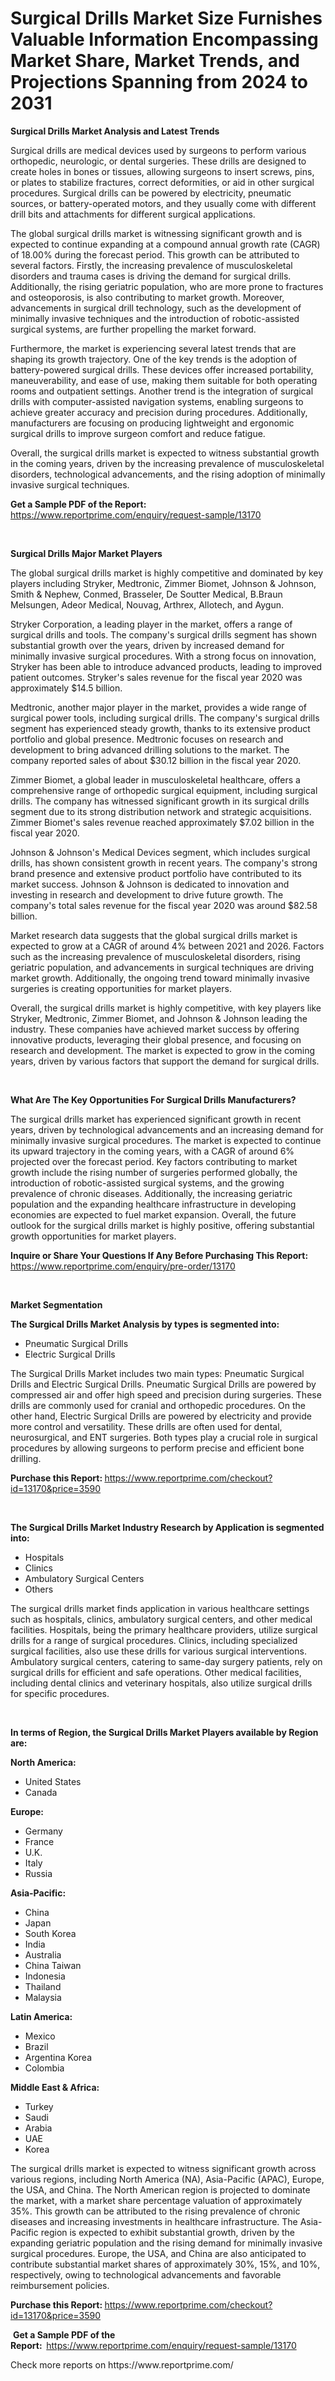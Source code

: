 <p><h1>Surgical Drills Market Size Furnishes Valuable Information Encompassing Market Share, Market Trends, and Projections Spanning from 2024 to 2031</h1></p><p><strong>Surgical Drills Market Analysis and Latest Trends</strong></p>
<p><p>Surgical drills are medical devices used by surgeons to perform various orthopedic, neurologic, or dental surgeries. These drills are designed to create holes in bones or tissues, allowing surgeons to insert screws, pins, or plates to stabilize fractures, correct deformities, or aid in other surgical procedures. Surgical drills can be powered by electricity, pneumatic sources, or battery-operated motors, and they usually come with different drill bits and attachments for different surgical applications.</p><p>The global surgical drills market is witnessing significant growth and is expected to continue expanding at a compound annual growth rate (CAGR) of 18.00% during the forecast period. This growth can be attributed to several factors. Firstly, the increasing prevalence of musculoskeletal disorders and trauma cases is driving the demand for surgical drills. Additionally, the rising geriatric population, who are more prone to fractures and osteoporosis, is also contributing to market growth. Moreover, advancements in surgical drill technology, such as the development of minimally invasive techniques and the introduction of robotic-assisted surgical systems, are further propelling the market forward.</p><p>Furthermore, the market is experiencing several latest trends that are shaping its growth trajectory. One of the key trends is the adoption of battery-powered surgical drills. These devices offer increased portability, maneuverability, and ease of use, making them suitable for both operating rooms and outpatient settings. Another trend is the integration of surgical drills with computer-assisted navigation systems, enabling surgeons to achieve greater accuracy and precision during procedures. Additionally, manufacturers are focusing on producing lightweight and ergonomic surgical drills to improve surgeon comfort and reduce fatigue.</p><p>Overall, the surgical drills market is expected to witness substantial growth in the coming years, driven by the increasing prevalence of musculoskeletal disorders, technological advancements, and the rising adoption of minimally invasive surgical techniques.</p></p>
<p><strong>Get a Sample PDF of the Report:&nbsp;</strong> <a href="https://www.reportprime.com/enquiry/request-sample/13170">https://www.reportprime.com/enquiry/request-sample/13170</a></p>
<p>&nbsp;</p>
<p><strong>Surgical Drills Major Market Players</strong></p>
<p><p>The global surgical drills market is highly competitive and dominated by key players including Stryker, Medtronic, Zimmer Biomet, Johnson & Johnson, Smith & Nephew, Conmed, Brasseler, De Soutter Medical, B.Braun Melsungen, Adeor Medical, Nouvag, Arthrex, Allotech, and Aygun.</p><p>Stryker Corporation, a leading player in the market, offers a range of surgical drills and tools. The company's surgical drills segment has shown substantial growth over the years, driven by increased demand for minimally invasive surgical procedures. With a strong focus on innovation, Stryker has been able to introduce advanced products, leading to improved patient outcomes. Stryker's sales revenue for the fiscal year 2020 was approximately $14.5 billion.</p><p>Medtronic, another major player in the market, provides a wide range of surgical power tools, including surgical drills. The company's surgical drills segment has experienced steady growth, thanks to its extensive product portfolio and global presence. Medtronic focuses on research and development to bring advanced drilling solutions to the market. The company reported sales of about $30.12 billion in the fiscal year 2020.</p><p>Zimmer Biomet, a global leader in musculoskeletal healthcare, offers a comprehensive range of orthopedic surgical equipment, including surgical drills. The company has witnessed significant growth in its surgical drills segment due to its strong distribution network and strategic acquisitions. Zimmer Biomet's sales revenue reached approximately $7.02 billion in the fiscal year 2020.</p><p>Johnson & Johnson's Medical Devices segment, which includes surgical drills, has shown consistent growth in recent years. The company's strong brand presence and extensive product portfolio have contributed to its market success. Johnson & Johnson is dedicated to innovation and investing in research and development to drive future growth. The company's total sales revenue for the fiscal year 2020 was around $82.58 billion.</p><p>Market research data suggests that the global surgical drills market is expected to grow at a CAGR of around 4% between 2021 and 2026. Factors such as the increasing prevalence of musculoskeletal disorders, rising geriatric population, and advancements in surgical techniques are driving market growth. Additionally, the ongoing trend toward minimally invasive surgeries is creating opportunities for market players.</p><p>Overall, the surgical drills market is highly competitive, with key players like Stryker, Medtronic, Zimmer Biomet, and Johnson & Johnson leading the industry. These companies have achieved market success by offering innovative products, leveraging their global presence, and focusing on research and development. The market is expected to grow in the coming years, driven by various factors that support the demand for surgical drills.</p></p>
<p>&nbsp;</p>
<p><strong>What Are The Key Opportunities For Surgical Drills Manufacturers?</strong></p>
<p><p>The surgical drills market has experienced significant growth in recent years, driven by technological advancements and an increasing demand for minimally invasive surgical procedures. The market is expected to continue its upward trajectory in the coming years, with a CAGR of around 6% projected over the forecast period. Key factors contributing to market growth include the rising number of surgeries performed globally, the introduction of robotic-assisted surgical systems, and the growing prevalence of chronic diseases. Additionally, the increasing geriatric population and the expanding healthcare infrastructure in developing economies are expected to fuel market expansion. Overall, the future outlook for the surgical drills market is highly positive, offering substantial growth opportunities for market players.</p></p>
<p><strong>Inquire or Share Your Questions If Any Before Purchasing This Report:</strong> <a href="https://www.reportprime.com/enquiry/pre-order/13170">https://www.reportprime.com/enquiry/pre-order/13170</a></p>
<p>&nbsp;</p>
<p><strong>Market Segmentation</strong></p>
<p><strong>The Surgical Drills Market Analysis by types is segmented into:</strong></p>
<p><ul><li>Pneumatic Surgical Drills</li><li>Electric Surgical Drills</li></ul></p>
<p><p>The Surgical Drills Market includes two main types: Pneumatic Surgical Drills and Electric Surgical Drills. Pneumatic Surgical Drills are powered by compressed air and offer high speed and precision during surgeries. These drills are commonly used for cranial and orthopedic procedures. On the other hand, Electric Surgical Drills are powered by electricity and provide more control and versatility. These drills are often used for dental, neurosurgical, and ENT surgeries. Both types play a crucial role in surgical procedures by allowing surgeons to perform precise and efficient bone drilling.</p></p>
<p><strong>Purchase this Report:&nbsp;</strong><a href="https://www.reportprime.com/checkout?id=13170&price=3590">https://www.reportprime.com/checkout?id=13170&price=3590</a></p>
<p>&nbsp;</p>
<p><strong>The Surgical Drills Market Industry Research by Application is segmented into:</strong></p>
<p><ul><li>Hospitals</li><li>Clinics</li><li>Ambulatory Surgical Centers</li><li>Others</li></ul></p>
<p><p>The surgical drills market finds application in various healthcare settings such as hospitals, clinics, ambulatory surgical centers, and other medical facilities. Hospitals, being the primary healthcare providers, utilize surgical drills for a range of surgical procedures. Clinics, including specialized surgical facilities, also use these drills for various surgical interventions. Ambulatory surgical centers, catering to same-day surgery patients, rely on surgical drills for efficient and safe operations. Other medical facilities, including dental clinics and veterinary hospitals, also utilize surgical drills for specific procedures.</p></p>
<p>&nbsp;</p>
<p><strong>In terms of Region, the Surgical Drills Market Players available by Region are:</strong></p>
<p>
    <p> <strong> North America: </strong>
        <ul>
            <li>United States</li>
            <li>Canada</li>
        </ul>
        </p> 
    <p> <strong> Europe: </strong>
        <ul>
            <li>Germany</li>
            <li>France</li>
            <li>U.K.</li>
            <li>Italy</li>
            <li>Russia</li>
        </ul>
        </p> 
    <p> <strong> Asia-Pacific: </strong>
        <ul>
            <li>China</li>
            <li>Japan</li>
            <li>South Korea</li>
            <li>India</li>
            <li>Australia</li>
            <li>China Taiwan</li>
            <li>Indonesia</li>
            <li>Thailand</li>
            <li>Malaysia</li>
        </ul>
        </p> 
    <p> <strong> Latin America: </strong>
        <ul>
            <li>Mexico</li>
            <li>Brazil</li>
            <li>Argentina Korea</li>
            <li>Colombia</li>
        </ul>
        </p> 
    <p> <strong> Middle East & Africa: </strong>
        <ul>
            <li>Turkey</li>
            <li>Saudi</li>
            <li>Arabia</li>
            <li>UAE</li>
            <li>Korea</li>
        </ul>
    </p>
    </p>
<p><p>The surgical drills market is expected to witness significant growth across various regions, including North America (NA), Asia-Pacific (APAC), Europe, the USA, and China. The North American region is projected to dominate the market, with a market share percentage valuation of approximately 35%. This growth can be attributed to the rising prevalence of chronic diseases and increasing investments in healthcare infrastructure. The Asia-Pacific region is expected to exhibit substantial growth, driven by the expanding geriatric population and the rising demand for minimally invasive surgical procedures. Europe, the USA, and China are also anticipated to contribute substantial market shares of approximately 30%, 15%, and 10%, respectively, owing to technological advancements and favorable reimbursement policies.</p></p>
<p><strong>Purchase this Report: </strong><a href="https://www.reportprime.com/checkout?id=13170&price=3590">https://www.reportprime.com/checkout?id=13170&price=3590</a></p>
<p>&nbsp;<strong>Get a Sample PDF of the Report:&nbsp;&nbsp;</strong><a href="https://www.reportprime.com/enquiry/request-sample/13170">https://www.reportprime.com/enquiry/request-sample/13170</a></p>
<p><strong></strong></p>
<p>Check more reports on https://www.reportprime.com/</p>